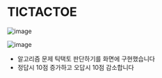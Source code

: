 # TICTACTOE

![image](https://github.com/user-attachments/assets/6fc64e65-7767-4381-a56c-c6340dea569d)

![image](https://github.com/user-attachments/assets/0189f0d0-06c0-480f-93fa-703986f4e140)

- 알고리즘 문제 틱택토 판단하기를 화면에 구현했습니다
- 정답시 10점 증가하고 오답시 10점 감소합니다
  
